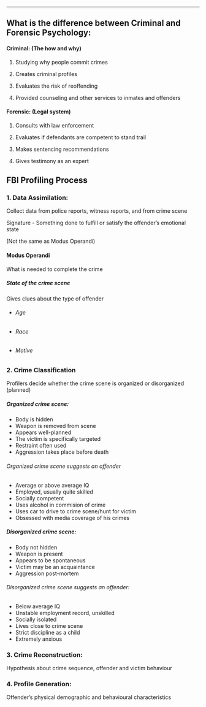 ___
## What is the difference between Criminal and Forensic Psychology:

#### Criminal: (The how and why)
1. Studying why people commit crimes
    
2. Creates criminal profiles
    
3. Evaluates the risk of reoffending
    
4. Provided counseling and other services to inmates and offenders
  
#### Forensic: (Legal system)
1. Consults with law enforcement
    
2. Evaluates if defendants are competent to stand trail
    
3. Makes sentencing recommendations
    
4. Gives testimony as an expert


## FBI Profiling Process

### 1. Data Assimilation:

Collect data from police reports, witness reports, and from crime scene

Signature - Something done to fulfill or satisfy the offender’s emotional state

(Not the same as Modus Operandi)

#### Modus Operandi
What is needed to complete the crime

##### State of the crime scene
Gives clues about the type of offender
- ###### Age
    
- ###### Race
    
- ###### Motive

### 2. Crime Classification
Profilers decide whether the crime scene is organized or disorganized (planned)

##### Organized crime scene:
- Body is hidden
- Weapon is removed from scene
- Appears well-planned
- The victim is specifically targeted
- Restraint often used
- Aggression takes place before death
###### Organized crime scene suggests an offender
- Average or above average IQ
- Employed, usually quite skilled
- Socially competent
- Uses alcohol in commision of crime
- Uses car to drive to crime scene/hunt for victim
- Obsessed with media coverage of his crimes

##### Disorganized crime scene:
- Body not hidden
- Weapon is present
- Appears to be spontaneous
- Victim may be an acquaintance
- Aggression post-mortem
###### Disorganized crime scene suggests an offender:
- Below average IQ
- Unstable employment record, unskilled
- Socially isolated
- Lives close to crime scene
- Strict discipline as a child
- Extremely anxious


### 3. Crime Reconstruction:
Hypothesis about crime sequence, offender and victim behaviour

### 4. Profile Generation:
Offender’s physical demographic and behavioural characteristics
